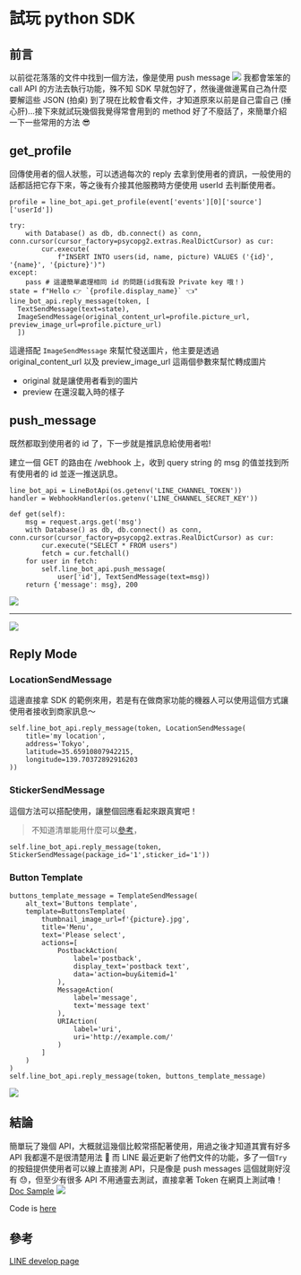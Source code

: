 # 試玩 python SDK

## 前言

以前從花落落的文件中找到一個方法，像是使用 push message
![](https://i.imgur.com/ZZVg7mI.png)
我都會笨笨的 call API 的方法去執行功能，殊不知 SDK 早就包好了，然後邊做邊罵自己為什麼要解這些 JSON (拍桌)
到了現在比較會看文件，才知道原來以前是自己雷自己 (捶心肝)...接下來就試玩幾個我覺得常會用到的 method 好了不廢話了，來簡單介紹一下一些常用的方法 😎

## get_profile

回傳使用者的個人狀態，可以透過每次的 reply 去拿到使用者的資訊，一般使用的話都話把它存下來，等之後有介接其他服務時方便使用 userId 去判斷使用者。

```
profile = line_bot_api.get_profile(event['events'][0]['source']['userId'])

try:
    with Database() as db, db.connect() as conn, conn.cursor(cursor_factory=psycopg2.extras.RealDictCursor) as cur:
        cur.execute(
            f"INSERT INTO users(id, name, picture) VALUES ('{id}', '{name}', '{picture}')")
except:
    pass # 這邊簡單處理相同 id 的問題(id我有設 Private key 哦！)
state = f"Hello 👉 `{profile.display_name}` 👈"
line_bot_api.reply_message(token, [
  TextSendMessage(text=state),
  ImageSendMessage(original_content_url=profile.picture_url, preview_image_url=profile.picture_url)
  ])
```

這邊搭配 `ImageSendMessage` 來幫忙發送圖片，他主要是透過 original_content_url 以及 preview_image_url 這兩個參數來幫忙轉成圖片

- original 就是讓使用者看到的圖片
- preview 在還沒載入時的樣子

## push_message

既然都取到使用者的 id 了，下一步就是推訊息給使用者啦!

建立一個 GET 的路由在 /webhook 上，收到 query string 的 msg 的值並找到所有使用者的 id 並逐一推送訊息。

```
line_bot_api = LineBotApi(os.getenv('LINE_CHANNEL_TOKEN'))
handler = WebhookHandler(os.getenv('LINE_CHANNEL_SECRET_KEY'))

def get(self):
    msg = request.args.get('msg')
    with Database() as db, db.connect() as conn, conn.cursor(cursor_factory=psycopg2.extras.RealDictCursor) as cur:
        cur.execute("SELECT * FROM users")
        fetch = cur.fetchall()
    for user in fetch:
        self.line_bot_api.push_message(
            user['id'], TextSendMessage(text=msg))
    return {'message': msg}, 200
```

![](https://i.imgur.com/MHfYmlZ.png)

---

![](https://i.imgur.com/x7fgvhY.png)

## Reply Mode

### LocationSendMessage

這邊直接拿 SDK 的範例來用，若是有在做商家功能的機器人可以使用這個方式讓使用者接收到商家訊息～

```
self.line_bot_api.reply_message(token, LocationSendMessage(
    title='my location',
    address='Tokyo',
    latitude=35.65910807942215,
    longitude=139.70372892916203
))
```

### StickerSendMessage

這個方法可以搭配使用，讓整個回應看起來跟真實吧！

> 不知道清單能用什麼可以[參考](https://developers.line.biz/media/messaging-api/sticker_list.pdf)，

```
self.line_bot_api.reply_message(token, StickerSendMessage(package_id='1',sticker_id='1'))
```

### Button Template

```
buttons_template_message = TemplateSendMessage(
    alt_text='Buttons template',
    template=ButtonsTemplate(
        thumbnail_image_url=f'{picture}.jpg',
        title='Menu',
        text='Please select',
        actions=[
            PostbackAction(
                label='postback',
                display_text='postback text',
                data='action=buy&itemid=1'
            ),
            MessageAction(
                label='message',
                text='message text'
            ),
            URIAction(
                label='uri',
                uri='http://example.com/'
            )
        ]
    )
)
self.line_bot_api.reply_message(token, buttons_template_message)
```

![](https://i.imgur.com/T30NNHt.png)

## 結論

簡單玩了幾個 API，大概就這幾個比較常搭配著使用，用過之後才知道其實有好多 API 我都還不是很清楚用法 🤣
而 LINE 最近更新了他們文件的功能，多了一個`Try`的按鈕提供使用者可以線上直接測 API，只是像是 push messages 這個就剛好沒有 😓，但至少有很多 API 不用通靈去測試，直接拿著 Token 在網頁上測試嚕！
[Doc Sample](https://developers.line.biz/en/reference/messaging-api/?fbclid=IwAR3gExZwTJjXUudorqkIo-cHVk9yoONen7hnDlh4okntWyveLBYHXzZWJ00#get-number-of-push-messages)
![](https://i.imgur.com/xfk13a3.png)

Code is [here](https://github.com/louis70109/aws-python-line-api/blob/master/controller/message_api_controller.py)

## 參考

[LINE develop page](https://developers.line.biz/en/reference/messaging-api/?fbclid=IwAR3gExZwTJjXUudorqkIo-cHVk9yoONen7hnDlh4okntWyveLBYHXzZWJ00#get-number-of-push-messages)
